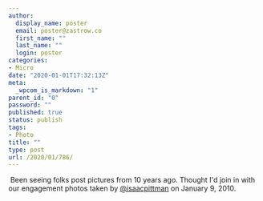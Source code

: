 ```yaml
---
author:
  display_name: poster
  email: poster@zastrow.co
  first_name: ""
  last_name: ""
  login: poster
categories:
- Micro
date: "2020-01-01T17:32:13Z"
meta:
  _wpcom_is_markdown: "1"
parent_id: "0"
password: ""
published: true
status: publish
tags:
- Photo
title: ""
type: post
url: /2020/01/786/
---
```

<p><img src="{{ site.baseurl }}/assets/2020/01/79367478_2824587600913299_4452392516653922352_n.jpg?_nc_ht=scontent.cdninstagram.com&amp;_nc_ohc=EX_MPORnlW0AX9Is78E&amp;oh=c3063a5316d5178d523252b1a726afbb&amp;oe=5E99A6F6" alt="" /> Been seeing folks post pictures from 10 years ago. Thought I'd join in with our engagement photos taken by <a href="https://micro.blog/isaacpittman">@isaacpittman</a> on January 9, 2010.</p>

